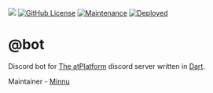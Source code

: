 ![](https://atsign.dev/assets/img/@dev.png?sanitize=true)
[![GitHub License](https://img.shields.io/badge/license-BSD3-blue.svg)](./LICENSE)
[![Maintenance](https://img.shields.io/badge/Maintained-yes-green.svg)]()
[![Deployed](https://img.shields.io/badge/Deployed-no-red.svg)]()

# @bot

Discord bot for [The atPlatform](https://atsign.com) discord server written in [Dart](https://www.dart.dev/).

Maintainer - [Minnu](https://github.com/yahu1031)
